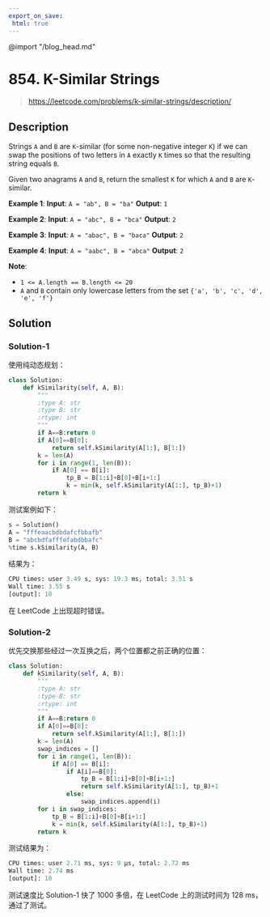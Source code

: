 ```yaml
---
export_on_save:
 html: true
---
```

@import "/blog_head.md"

# 854. K-Similar Strings

> <https://leetcode.com/problems/k-similar-strings/description/>

## Description

Strings `A` and `B` are `K`-similar (for some non-negative integer `K`) if we can swap the positions of two letters in `A` exactly `K` times so that the resulting string equals `B`.

Given two anagrams `A` and `B`, return the smallest `K` for which `A` and `B` are `K`-similar.


**Example 1**:
**Input**: `A = "ab", B = "ba"`
**Output**: `1`

**Example 2**:
**Input**: `A = "abc", B = "bca"`
**Output**: `2`

**Example 3**:
**Input**: `A = "abac", B = "baca"`
**Output**: `2`

**Example 4**:
**Input**: `A = "aabc", B = "abca"`
**Output**: `2`

**Note**:

- `1 <= A.length == B.length <= 20`
- `A` and `B` contain only lowercase letters from the set `{'a', 'b', 'c', 'd', 'e', 'f'}`

## Solution

### Solution-1

使用纯动态规划：
```python {class=line-numbers}
class Solution:
    def kSimilarity(self, A, B):
        """
        :type A: str
        :type B: str
        :rtype: int
        """
        if A==B:return 0
        if A[0]==B[0]:
            return self.kSimilarity(A[1:], B[1:])
        k = len(A)
        for i in range(1, len(B)):
            if A[0] == B[i]:
                tp_B = B[1:i]+B[0]+B[i+1:]
                k = min(k, self.kSimilarity(A[1:], tp_B)+1)
        return k
```
测试案例如下：
```python
s = Solution()
A = "fffeaacbdbdafcfbbafb"
B = "abcbdfafffefabdbbafc"
%time s.kSimilarity(A, B)
```
结果为：
```python
CPU times: user 3.49 s, sys: 19.3 ms, total: 3.51 s
Wall time: 3.55 s
[output]: 10
```
在 LeetCode 上出现超时错误。

### Solution-2

优先交换那些经过一次互换之后，两个位置都之前正确的位置：
```python {class=line-numbers}
class Solution:
    def kSimilarity(self, A, B):
        """
        :type A: str
        :type B: str
        :rtype: int
        """
        if A==B:return 0
        if A[0]==B[0]:
            return self.kSimilarity(A[1:], B[1:])
        k = len(A)
        swap_indices = []
        for i in range(1, len(B)):
            if A[0] == B[i]:
                if A[i]==B[0]:
                    tp_B = B[1:i]+B[0]+B[i+1:]
                    return self.kSimilarity(A[1:], tp_B)+1
                else:
                    swap_indices.append(i)
        for i in swap_indices:
            tp_B = B[1:i]+B[0]+B[i+1:]
            k = min(k, self.kSimilarity(A[1:], tp_B)+1)
        return k
```
测试结果为：
```python
CPU times: user 2.71 ms, sys: 9 µs, total: 2.72 ms
Wall time: 2.74 ms
[output]: 10
```
测试速度比 Solution-1 快了 1000 多倍，在 LeetCode 上的测试时间为 128 ms，通过了测试。
